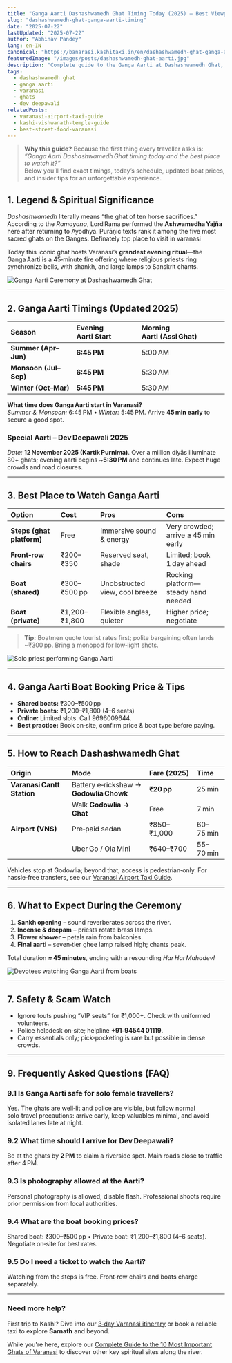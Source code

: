 ```yaml
---
title: "Ganga Aarti Dashashwamedh Ghat Timing Today (2025) – Best Viewpoints & Boat Booking Tips"
slug: "dashashwamedh-ghat-ganga-aarti-timing"
date: "2025-07-22"
lastUpdated: "2025-07-22"
author: "Abhinav Pandey"
lang: en-IN
canonical: "https://banarasi.kashitaxi.in/en/dashashwamedh-ghat-ganga-aarti-timing/"
featuredImage: "/images/posts/dashashwamedh-ghat-aarti.jpg"
description: "Complete guide to the Ganga Aarti at Dashashwamedh Ghat, including today's timings, best viewing spots, boat booking prices, Dev Deepawali dates, and travel tips."
tags:
  - dashashwamedh ghat
  - ganga aarti
  - varanasi
  - ghats
  - dev deepawali
relatedPosts:
  - varanasi-airport-taxi-guide
  - kashi-vishwanath-temple-guide
  - best-street-food-varanasi
---
```


> **Why this guide?** Because the first thing every traveller asks is: *“Ganga Aarti Dashashwamedh Ghat timing today and the best place to watch it?”*  
> Below you’ll find exact timings, today’s schedule, updated boat prices, and insider tips for an unforgettable experience.


## 1. Legend & Spiritual Significance

*Dashashwamedh* literally means “the ghat of ten horse sacrifices.”  
According to the *Ramayana*, Lord Rama performed the **Ashwamedha Yajña** here after returning to Ayodhya. Purāṇic texts rank it among the five most sacred ghats on the Ganges. Definately top place to visit in varanasi

Today this iconic ghat hosts Varanasi’s **grandest evening ritual**—the Ganga Aarti is a 45‑minute fire offering where religious priests ring synchronize bells, with shankh, and large lamps to Sanskrit chants.

![Ganga Aarti Ceremony at Dashashwamedh Ghat](/images/ganga-aarti.jpeg)

---

## 2. Ganga Aarti Timings (Updated 2025)

| Season | Evening Aarti Start | Morning Aarti (Assi Ghat) |
| :-- | :-- | :-- |
| **Summer (Apr–Jun)** | **6:45 PM** | 5:00 AM |
| **Monsoon (Jul–Sep)** | **6:45 PM** | 5:30 AM |
| **Winter (Oct–Mar)** | **5:45 PM** | 5:30 AM |

**What time does Ganga Aarti start in Varanasi?**  
*Summer & Monsoon:* 6:45 PM • *Winter:* 5:45 PM. Arrive **45 min early** to secure a good spot.

### Special Aarti – Dev Deepawali 2025
*Date:* **12 November 2025 (Kartik Purnima)**. Over a million diyās illuminate 80+ ghats; evening aarti begins ~**5:30 PM** and continues late. Expect huge crowds and road closures.

---

## 3. Best Place to Watch Ganga Aarti

| Option | Cost | Pros | Cons |
| :-- | :-- | :-- | :-- |
| **Steps (ghat platform)** | Free | Immersive sound & energy | Very crowded; arrive ≥ 45 min early |
| **Front‑row chairs** | ₹200–₹350 | Reserved seat, shade | Limited; book 1 day ahead |
| **Boat (shared)** | ₹300–₹500 pp | Unobstructed view, cool breeze | Rocking platform—steady hand needed |
| **Boat (private)** | ₹1,200–₹1,800 | Flexible angles, quieter | Higher price; negotiate |

> **Tip:** Boatmen quote tourist rates first; polite bargaining often lands ~₹300 pp. Bring a monopod for low‑light shots.

![Solo priest performing Ganga Aarti](/images/ganga-aarti-solo.jpeg)

---

## 4. Ganga Aarti Boat Booking Price & Tips

* **Shared boats:** ₹300–₹500 pp  
* **Private boats:** ₹1,200–₹1,800 (4–6 seats)  
* **Online:** Limited slots. Call 9696009644.
* **Best practice:** Book on‑site, confirm price & boat type before paying.

---

## 5. How to Reach Dashashwamedh Ghat

| Origin | Mode | Fare (2025) | Time |
| :-- | :-- | :-- | :-- |
| **Varanasi Cantt Station** | Battery e‑rickshaw → **Godowlia Chowk** | **₹20 pp** | 25 min |
|  | Walk **Godowlia → Ghat** | Free | 7 min |
| **Airport (VNS)** | Pre‑paid sedan | ₹850–₹1,000 | 60–75 min |
|  | Uber Go / Ola Mini | ₹640–₹700 | 55–70 min |

Vehicles stop at Godowlia; beyond that, access is pedestrian‑only. For hassle‑free transfers, see our [Varanasi Airport Taxi Guide](/en/varanasi-airport-taxi-guide/).

---

## 6. What to Expect During the Ceremony

1. **Sankh opening** – sound reverberates across the river.  
2. **Incense & deepam** – priests rotate brass lamps.  
3. **Flower shower** – petals rain from balconies.  
4. **Final aarti** – seven‑tier ghee lamp raised high; chants peak.

Total duration **≈ 45 minutes**, ending with a resounding *Har Har Mahadev!*

![Devotees watching Ganga Aarti from boats](/images/ganga-aarti2.jpeg)

---

## 7. Safety & Scam Watch

* Ignore touts pushing “VIP seats” for ₹1,000+. Check with uniformed volunteers.  
* Police helpdesk on‑site; helpline **+91‑94544 01119**.  
* Carry essentials only; pick‑pocketing is rare but possible in dense crowds.

---

## 9. Frequently Asked Questions (FAQ)

### 9.1 Is Ganga Aarti safe for solo female travellers?
Yes. The ghats are well‑lit and police are visible, but follow normal solo‑travel precautions: arrive early, keep valuables minimal, and avoid isolated lanes late at night.

### 9.2 What time should I arrive for Dev Deepawali?
Be at the ghats by **2 PM** to claim a riverside spot. Main roads close to traffic after 4 PM.

### 9.3 Is photography allowed at the Aarti?
Personal photography is allowed; disable flash. Professional shoots require prior permission from local authorities.

### 9.4 What are the boat booking prices?
Shared boat: ₹300–₹500 pp • Private boat: ₹1,200–₹1,800 (4–6 seats). Negotiate on‑site for best rates.

### 9.5 Do I need a ticket to watch the Aarti?
Watching from the steps is free. Front‑row chairs and boats charge separately.

---

### Need more help?

First trip to Kashi? Dive into our [3‑day Varanasi itinerary](/en/varanasi-itinerary-3-days/) or book a reliable taxi to explore **Sarnath** and beyond.

While you're here, explore our [Complete Guide to the 10 Most Important Ghats of Varanasi](/en/guide-to-10-most-important-ghats-of-varanasi) to discover other key spiritual sites along the river.
